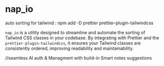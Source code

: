 # nap_io
auto sorting for tailwind : npm add -D prettier prettier-plugin-tailwindcss

`nap_io` is a utility designed to streamline and automate the sorting of Tailwind CSS classes in your codebase. By integrating with Prettier and the `prettier-plugin-tailwindcss`, it ensures your Tailwind classes are consistently ordered, improving readability and maintainability.

//seamless AI auth & Managment with build-in Smart notes suggestions